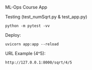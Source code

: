 ML-Ops Course App

Testing (test_numSqrt.py & test_app.py)
```
python -m pytest -vv
```
Deploy:
```
uvicorn app:app --reload
```
URL Example (4^5):
```
http://127.0.0.1:8000/sqrt/4/5
```

